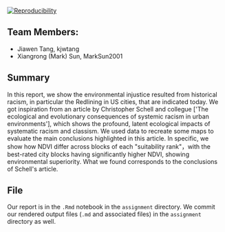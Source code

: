 
[![Reproducibility](https://github.com/espm-157/spatial-spatial_xiangrong-jiawen/actions/workflows/main.yml/badge.svg)](https://github.com/espm-157/spatial-spatial_xiangrong-jiawen/actions/workflows/main.yml)

## Team Members:

- Jiawen Tang, kjwtang
- Xiangrong (Mark) Sun, MarkSun2001

## Summary
In this report, we show the environmental injustice resulted from historical racism, in particular the Redlining in US cities, that are indicated today. We got inspiration from an article by Christopher Schell and collegue ['The ecological and evolutionary consequences of systemic racism in urban environments'], which shows the profound, latent ecological impacts of systematic racism and classism. We used data to recreate some maps to evaluate the main conclusions highlighted in this article. In specific, we show how NDVI differ across blocks of each "suitability rank"，with the best-rated city blocks having significantly higher NDVI, showing environmental superiority. What we found corresponds to the conclusions of Schell's article.

## File

Our report is in the `.Rmd` notebook in the `assignment` directory. We commit our rendered output files (`.md` and associated files) in the `assignment` directory as well.







